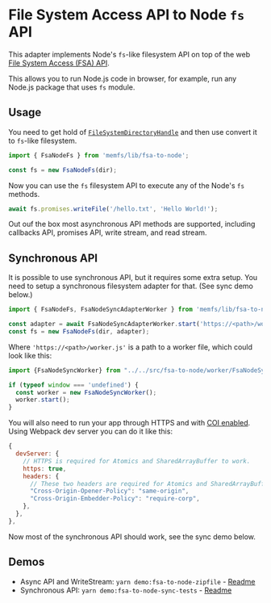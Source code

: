 # File System Access API to Node `fs` API

This adapter implements Node's `fs`-like filesystem API on top of the web
[File System Access (FSA) API][fsa].

This allows you to run Node.js code in browser, for example, run any Node.js
package that uses `fs` module.

[fsa]: https://developer.mozilla.org/en-US/docs/Web/API/File_System_Access_API


## Usage

You need to get hold of [`FileSystemDirectoryHandle`](https://developer.mozilla.org/en-US/docs/Web/API/FileSystemDirectoryHandle) and then
use convert it to `fs`-like filesystem.

```js
import { FsaNodeFs } from 'memfs/lib/fsa-to-node';

const fs = new FsaNodeFs(dir);
```

Now you can use the `fs` filesystem API to execute any of the Node's `fs` methods.

```js
await fs.promises.writeFile('/hello.txt', 'Hello World!');
```

Out ouf the box most asynchronous API methods are supported, including callbacks API,
promises API, write stream, and read stream.


## Synchronous API

It is possible to use synchronous API, but it requires some extra setup. You need
to setup a synchronous filesystem adapter for that. (See sync demo below.)

```js
import { FsaNodeFs, FsaNodeSyncAdapterWorker } from 'memfs/lib/fsa-to-node';

const adapter = await FsaNodeSyncAdapterWorker.start('https://<path>/worker.js', dir);
const fs = new FsaNodeFs(dir, adapter);
```

Where `'https://<path>/worker.js'` is a path to a worker file, which could look like this:

```js
import {FsaNodeSyncWorker} from "../../src/fsa-to-node/worker/FsaNodeSyncWorker";

if (typeof window === 'undefined') {
  const worker = new FsaNodeSyncWorker();
  worker.start();
}
```

You will also need to run your app through HTTPS and with [COI enabled](https://web.dev/cross-origin-isolation-guide/).
Using Webpack dev server you can do it like this:

```js
{
  devServer: {
    // HTTPS is required for Atomics and SharedArrayBuffer to work.
    https: true,
    headers: {
      // These two headers are required for Atomics and SharedArrayBuffer to work.
      "Cross-Origin-Opener-Policy": "same-origin",
      "Cross-Origin-Embedder-Policy": "require-corp",
    },
  },
},
```

Now most of the synchronous API should work, see the sync demo below.


## Demos

- Async API and WriteStream: `yarn demo:fsa-to-node-zipfile` - [Readme](../../demo/fsa-to-node-zipfile/README.md)
- Synchronous API: `yarn demo:fsa-to-node-sync-tests` - [Readme](../../demo/fsa-to-node-sync-tests/README.md)
